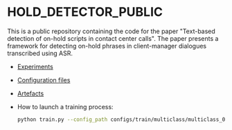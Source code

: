 # HOLD_DETECTOR_PUBLIC


This is a public repository containing the code for the paper "Text-based detection of on-hold scripts in contact center calls". The paper presents a framework for detecting on-hold phrases in client-manager dialogues transcribed using ASR. 

- [Experiments](EXPERIMENTS_01.ipynb)

- [Configuration files](./configs/train/multiclass)

- [Artefacts](./mlruns/multiclass)

- How to launch a training process:

    ```bash
    python train.py --config_path configs/train/multiclass/multiclass_09.yml
    ```